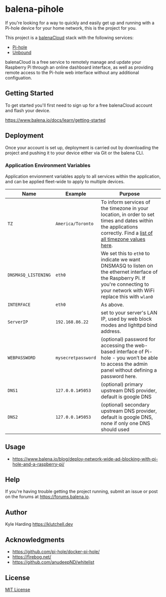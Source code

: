 # balena-pihole

If you're looking for a way to quickly and easily get up and running with a Pi-hole device for your home network, this is the project for you.

This project is a [balenaCloud](https://www.balena.io/cloud) stack with the following services:

* [Pi-hole](https://hub.docker.com/r/pihole/pihole/)
* [Unbound](https://hub.docker.com/r/klutchell/unbound/)

balenaCloud is a free service to remotely manage and update your Raspberry Pi through an online dashboard interface, as well as providing remote access to the Pi-hole web interface without any additional configuation.

## Getting Started

To get started you'll first need to sign up for a free balenaCloud account and flash your device.

<https://www.balena.io/docs/learn/getting-started>

## Deployment

Once your account is set up, deployment is carried out by downloading the project and pushing it to your device either via Git or the balena CLI.

### Application Environment Variables

Application envionment variables apply to all services within the application, and can be applied fleet-wide to apply to multiple devices.

|Name|Example|Purpose|
|---|---|---|
|`TZ`|`America/Toronto`|To inform services of the timezone in your location, in order to set times and dates within the applications correctly. Find a [list of all timezone values here](https://en.wikipedia.org/wiki/List_of_tz_database_time_zones).|
|`DNSMASQ_LISTENING`|`eth0`|We set this to `eth0` to indicate we want DNSMASQ to listen on the ethernet interface of the Raspberry Pi. If you're connecting to your network with WiFi replace this with `wlan0`|
|`INTERFACE`|`eth0`|As above.|
|`ServerIP`|`192.168.86.22`|set to your server's LAN IP, used by web block modes and lighttpd bind address.|
|`WEBPASSWORD`|`mysecretpassword`|(optional) password for accessing the web-based interface of Pi-hole - you won’t be able to access the admin panel without defining a password here.|
|`DNS1`|`127.0.0.1#5053`|(optional) primary upstream DNS provider, default is google DNS|
|`DNS2`|`127.0.0.1#5053`|(optional) secondary upstream DNS provider, default is google DNS, none if only one DNS should used|

## Usage

* <https://www.balena.io/blog/deploy-network-wide-ad-blocking-with-pi-hole-and-a-raspberry-pi/>

## Help

If you're having trouble getting the project running, submit an issue or post on the forums at <https://forums.balena.io>.

## Author

Kyle Harding <https://klutchell.dev>

## Acknowledgments

* <https://github.com/pi-hole/docker-pi-hole/>
* <https://firebog.net/>
* <https://github.com/anudeepND/whitelist>

## License

[MIT License](./LICENSE)
